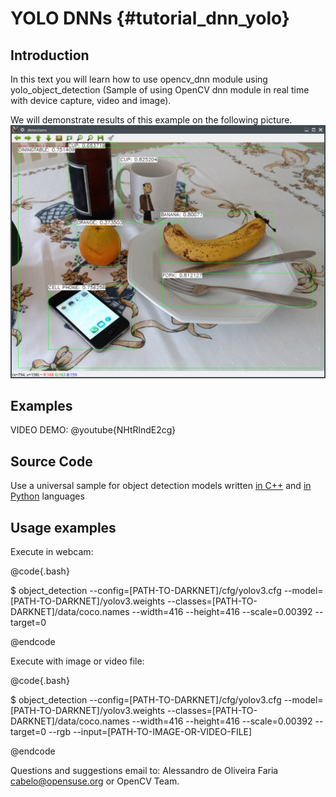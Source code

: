 YOLO DNNs  {#tutorial_dnn_yolo}
===============================

Introduction
------------

In this text you will learn how to use opencv_dnn module using yolo_object_detection (Sample of using OpenCV dnn module in real time with device capture, video and image).

We will demonstrate results of this example on the following picture.
![Picture example](images/yolo.jpg)

Examples
--------

VIDEO DEMO:
@youtube{NHtRlndE2cg}

Source Code
-----------

Use a universal sample for object detection models written
[in C++](https://github.com/opencv/opencv/blob/master/samples/dnn/object_detection.cpp) and
[in Python](https://github.com/opencv/opencv/blob/master/samples/dnn/object_detection.py) languages

Usage examples
--------------

Execute in webcam:

@code{.bash}

$ object_detection --config=[PATH-TO-DARKNET]/cfg/yolov3.cfg --model=[PATH-TO-DARKNET]/yolov3.weights --classes=[PATH-TO-DARKNET]/data/coco.names --width=416 --height=416 --scale=0.00392 --target=0 

@endcode

Execute with image or video file:

@code{.bash}

$ object_detection --config=[PATH-TO-DARKNET]/cfg/yolov3.cfg --model=[PATH-TO-DARKNET]/yolov3.weights --classes=[PATH-TO-DARKNET]/data/coco.names --width=416 --height=416 --scale=0.00392 --target=0 --rgb --input=[PATH-TO-IMAGE-OR-VIDEO-FILE]

@endcode

Questions and suggestions email to: Alessandro de Oliveira Faria cabelo@opensuse.org or OpenCV Team.
